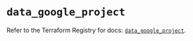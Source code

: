 # `data_google_project`

Refer to the Terraform Registry for docs: [`data_google_project`](https://registry.terraform.io/providers/hashicorp/google-beta/5.42.0/docs/data-sources/google_project).

